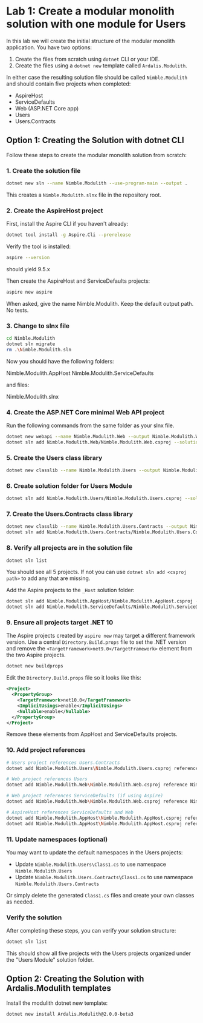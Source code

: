 # Lab 1: Create a modular monolith solution with one module for Users

In this lab we will create the initial structure of the modular monolith application. You have two options:

1. Create the files from scratch using `dotnet` CLI or your IDE.
2. Create the files using a `dotnet new` template called `Ardalis.Modulith`.

In either case the resulting solution file should be called `Nimble.Modulith` and should contain five projects when completed:

- AspireHost
- ServiceDefaults
- Web (ASP.NET Core app)
- Users
- Users.Contracts

## Option 1: Creating the Solution with dotnet CLI

Follow these steps to create the modular monolith solution from scratch:

### 1. Create the solution file

```bash
dotnet new sln --name Nimble.Modulith --use-program-main --output .
```

This creates a `Nimble.Modulith.slnx` file in the repository root.

### 2. Create the AspireHost project

First, install the Aspire CLI if you haven't already:

```bash
dotnet tool install -g Aspire.Cli --prerelease
```

Verify the tool is installed:

```bash
aspire --version
```
should yield 9.5.x

Then create the AspireHost and ServiceDefaults projects:

```bash
aspire new aspire
```
When asked, give the name Nimble.Modulith. Keep the default output path. No tests.

### 3. Change to slnx file

```bash
cd Nimble.Modulith
dotnet sln migrate
rm .\Nimble.Modulith.sln
```

Now you should have the following folders:

Nimble.Modulith.AppHost
Nimble.Modulith.ServiceDefaults

and files:

Nimble.Modulith.slnx

### 4. Create the ASP.NET Core minimal Web API project

Run the following commands from the same folder as your slnx file.

```bash
dotnet new webapi --name Nimble.Modulith.Web --output Nimble.Modulith.Web --use-minimal-apis --framework net10.0
dotnet sln add Nimble.Modulith.Web/Nimble.Modulith.Web.csproj --solution-folder "_Host"
```

### 5. Create the Users class library

```bash
dotnet new classlib --name Nimble.Modulith.Users --output Nimble.Modulith.Users --framework net10.0
```

### 6. Create solution folder for Users Module

```bash
dotnet sln add Nimble.Modulith.Users/Nimble.Modulith.Users.csproj --solution-folder "Users Module"
```

### 7. Create the Users.Contracts class library

```bash
dotnet new classlib --name Nimble.Modulith.Users.Contracts --output Nimble.Modulith.Users.Contracts --framework net10.0
dotnet sln add Nimble.Modulith.Users.Contracts/Nimble.Modulith.Users.Contracts.csproj --solution-folder "Users Module"
```

### 8. Verify all projects are in the solution file

```bash
dotnet sln list
```

You should see all 5 projects. If not you can use `dotnet sln add <csproj path>` to add any that are missing.

Add the Aspire projects to the `_Host` solution folder:

```bash
dotnet sln add Nimble.Modulith.AppHost/Nimble.Modulith.AppHost.csproj --solution-folder "_Host"
dotnet sln add Nimble.Modulith.ServiceDefaults/Nimble.Modulith.ServiceDefaults.csproj --solution-folder "_Host"
```

### 9. Ensure all projects target .NET 10

The Aspire projects created by `aspire new` may target a different framework version. Use a central `Directory.Build.props` file to set the .NET version and remove the `<TargetFramework>net9.0</TargetFramework>` element from the two Aspire projects.


```bash
dotnet new buildprops
```

Edit the `Directory.Build.props` file so it looks like this:

```xml
<Project>
  <PropertyGroup>
    <TargetFramework>net10.0</TargetFramework>
    <ImplicitUsings>enable</ImplicitUsings>
    <Nullable>enable</Nullable>
  </PropertyGroup>
</Project>
```
Remove these elements from AppHost and ServiceDefaults projects.

### 10. Add project references

```bash
# Users project references Users.Contracts
dotnet add Nimble.Modulith.Users\Nimble.Modulith.Users.csproj reference Nimble.Modulith.Users.Contracts\Nimble.Modulith.Users.Contracts.csproj

# Web project references Users
dotnet add Nimble.Modulith.Web\Nimble.Modulith.Web.csproj reference Nimble.Modulith.Users\Nimble.Modulith.Users.csproj

# Web project references ServiceDefaults (if using Aspire)
dotnet add Nimble.Modulith.Web\Nimble.Modulith.Web.csproj reference Nimble.Modulith.ServiceDefaults\Nimble.Modulith.ServiceDefaults.csproj

# AspireHost references ServiceDefaults and Web
dotnet add Nimble.Modulith.AppHost\Nimble.Modulith.AppHost.csproj reference Nimble.Modulith.ServiceDefaults\Nimble.Modulith.ServiceDefaults.csproj
dotnet add Nimble.Modulith.AppHost\Nimble.Modulith.AppHost.csproj reference Nimble.Modulith.Web\Nimble.Modulith.Web.csproj
```

### 11. Update namespaces (optional)

You may want to update the default namespaces in the Users projects:

- Update `Nimble.Modulith.Users\Class1.cs` to use namespace `Nimble.Modulith.Users`
- Update `Nimble.Modulith.Users.Contracts\Class1.cs` to use namespace `Nimble.Modulith.Users.Contracts`

Or simply delete the generated `Class1.cs` files and create your own classes as needed.

### Verify the solution

After completing these steps, you can verify your solution structure:

```bash
dotnet sln list
```

This should show all five projects with the Users projects organized under the "Users Module" solution folder.

## Option 2: Creating the Solution with Ardalis.Modulith templates

Install the modulith dotnet new template:

```bash
dotnet new install Ardalis.Modulith@2.0.0-beta3
```
